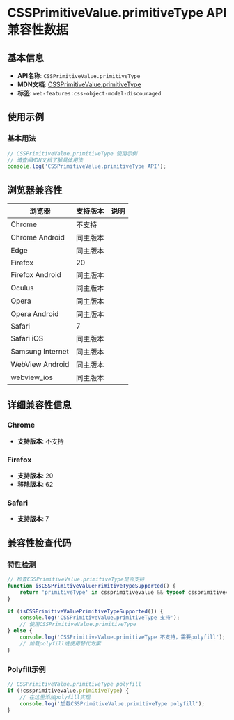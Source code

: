 # CSSPrimitiveValue.primitiveType API 兼容性数据

## 基本信息

- **API名称**: `CSSPrimitiveValue.primitiveType`
- **MDN文档**: [CSSPrimitiveValue.primitiveType](https://developer.mozilla.org/docs/Web/API/CSSPrimitiveValue/primitiveType)
- **标签**: `web-features:css-object-model-discouraged`

## 使用示例

### 基本用法

```javascript
// CSSPrimitiveValue.primitiveType 使用示例
// 请查阅MDN文档了解具体用法
console.log('CSSPrimitiveValue.primitiveType API');
```

## 浏览器兼容性

| 浏览器 | 支持版本 | 说明 |
|--------|----------|------|
| Chrome | 不支持 |  |
| Chrome Android | 同主版本 |  |
| Edge | 同主版本 |  |
| Firefox | 20 |  |
| Firefox Android | 同主版本 |  |
| Oculus | 同主版本 |  |
| Opera | 同主版本 |  |
| Opera Android | 同主版本 |  |
| Safari | 7 |  |
| Safari iOS | 同主版本 |  |
| Samsung Internet | 同主版本 |  |
| WebView Android | 同主版本 |  |
| webview_ios | 同主版本 |  |

## 详细兼容性信息

### Chrome

- **支持版本**: 不支持

### Firefox

- **支持版本**: 20
- **移除版本**: 62

### Safari

- **支持版本**: 7

## 兼容性检查代码

### 特性检测

```javascript
// 检查CSSPrimitiveValue.primitiveType是否支持
function isCSSPrimitiveValuePrimitiveTypeSupported() {
    return 'primitiveType' in cssprimitivevalue && typeof cssprimitivevalue.primitiveType === 'function';
}

if (isCSSPrimitiveValuePrimitiveTypeSupported()) {
    console.log('CSSPrimitiveValue.primitiveType 支持');
    // 使用CSSPrimitiveValue.primitiveType
} else {
    console.log('CSSPrimitiveValue.primitiveType 不支持，需要polyfill');
    // 加载polyfill或使用替代方案
}
```

### Polyfill示例

```javascript
// CSSPrimitiveValue.primitiveType polyfill
if (!cssprimitivevalue.primitiveType) {
    // 在这里添加polyfill实现
    console.log('加载CSSPrimitiveValue.primitiveType polyfill');
}
```

